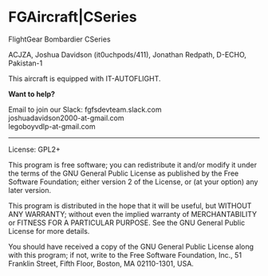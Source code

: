 # FGAircraft|CSeries
FlightGear Bombardier CSeries

ACJZA, Joshua Davidson (it0uchpods/411), Jonathan Redpath, D-ECHO, Pakistan-1

This aircraft is equipped with IT-AUTOFLIGHT.

**Want to help?**

Email to join our Slack: fgfsdevteam.slack.com<br>
joshuadavidson2000-at-gmail.com<br>
legoboyvdlp-at-gmail.com<br>

*** 

License: GPL2+

This program is free software; you can redistribute it and/or
modify it under the terms of the GNU General Public License
as published by the Free Software Foundation; either version 2
of the License, or (at your option) any later version.

This program is distributed in the hope that it will be useful,
but WITHOUT ANY WARRANTY; without even the implied warranty of
MERCHANTABILITY or FITNESS FOR A PARTICULAR PURPOSE.  See the
GNU General Public License for more details.

You should have received a copy of the GNU General Public License
along with this program; if not, write to the Free Software
Foundation, Inc., 51 Franklin Street, Fifth Floor, Boston, MA  02110-1301, USA.
